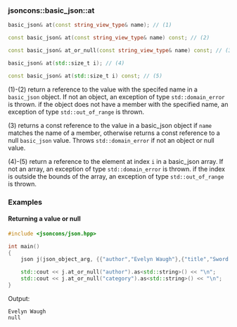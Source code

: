 ### jsoncons::basic_json::at

```c++
basic_json& at(const string_view_type& name); // (1)

const basic_json& at(const string_view_type& name) const; // (2)

const basic_json& at_or_null(const string_view_type& name) const; // (3)

basic_json& at(std::size_t i); // (4)

const basic_json& at(std::size_t i) const; // (5)
```

(1)-(2) return a reference to the value with the specifed name in a 
`basic_json` object. If not an object, an exception of type
`std::domain_error` is thrown. if the object does not have a 
member with the specified name, an exception of type
`std::out_of_range` is thrown. 

(3) returns a const reference to the value in a basic_json object
if `name` matches the name of a member, 
otherwise returns a const reference to a null `basic_json` value.
Throws `std::domain_error` if not an object or null value.

(4)-(5) return a reference to the element at index `i` in a 
basic_json array. If not an array, an exception of type
`std::domain_error` is thrown. if the index is outside the 
bounds of the array, an exception of type `std::out_of_range`
is thrown.  

### Examples

#### Returning a value or null

```c++
#include <jsoncons/json.hpp>

int main()
{
    json j(json_object_arg, {{"author","Evelyn Waugh"},{"title","Sword of Honour"}});

    std::cout << j.at_or_null("author").as<std::string>() << "\n";
    std::cout << j.at_or_null("category").as<std::string>() << "\n";
}
```
Output:
```
Evelyn Waugh
null
```
